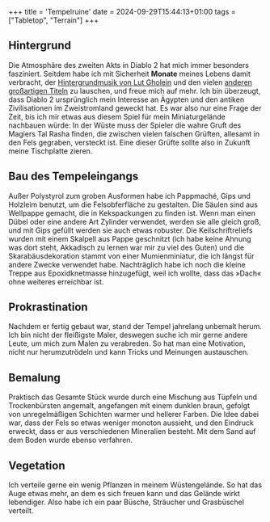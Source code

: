 +++
title = 'Tempelruine'
date = 2024-09-29T15:44:13+01:00
tags = ["Tabletop", "Terrain"]
+++
## Hintergrund
Die Atmosphäre des zweiten Akts in Diablo 2 hat mich immer besonders fasziniert. Seitdem habe ich mit Sicherheit **Monate** meines Lebens damit verbracht, der [Hintergrundmusik von Lut Gholein](https://www.youtube.com/watch?v=a0QbfvdmZsA) und den vielen [anderen großartigen Titeln](https://www.youtube.com/watch?v=VWziHqEd0Uw) zu lauschen, und freue mich auf mehr. Ich bin überzeugt, dass Diablo 2 ursprünglich mein Interesse an Ägypten und den antiken Zivilisationen im Zweistromland geweckt hat. Es war also nur eine Frage der Zeit, bis ich mir etwas aus diesem Spiel für mein Miniaturgelände nachbauen würde: In der Wüste muss der Spieler die wahre Gruft des Magiers Tal Rasha finden, die zwischen vielen falschen Grüften, allesamt in den Fels gegraben, versteckt ist. Eine dieser Grüfte sollte also in Zukunft meine Tischplatte zieren.

## Bau des Tempeleingangs
Außer Polystyrol zum groben Ausformen habe ich Pappmaché, Gips und Holzleim benutzt, um die Felsobferfläche zu gestalten. Die Säulen sind aus Wellpappe gemacht, die in Kekspackungen zu finden ist. Wenn man einen Dübel oder eine andere Art Zylinder verwendet, werden sie alle gleich groß, und mit Gips gefüllt werden sie auch etwas robuster. Die Keilschriftreliefs wurden mit einem Skalpell aus Pappe geschnitzt (ich habe keine Ahnung was dort steht, Akkadisch zu lernen war mir zu viel des Guten) und die Skarabäusdekoration stammt von einer Mumienminiatur, die ich längst für andere Zwecke verwendet habe. Nachträglich habe ich noch die kleine Treppe aus Epoxidknetmasse hinzugefügt, weil ich wollte, dass das »Dach« ohne weiteres erreichbar ist.

## Prokrastination
Nachdem er fertig gebaut war, stand der Tempel jahrelang unbemalt herum. Ich bin nicht der fleißigste Maler, deswegen suche ich mir gerne andere Leute, um mich zum Malen zu verabreden. So hat man eine Motivation, nicht nur herumzutrödeln und kann Tricks und Meinungen austauschen.

## Bemalung
Praktisch das Gesamte Stück wurde durch eine Mischung aus Tüpfeln und Trockenbürsten angemalt, angefangen mit einem dunklen braun, gefolgt von unregelmäßigen Schichten warmer und hellerer Farben. Die Idee dabei war, dass der Fels so etwas weniger monoton aussieht, und den Eindruck erweckt, dass er aus verschiedenen Mineralien besteht. Mit dem Sand auf dem Boden wurde ebenso verfahren.

## Vegetation
Ich verteile gerne ein wenig Pflanzen in meinem Wüstengelände. So hat das Auge etwas mehr, an dem es sich freuen kann und das Gelände wirkt lebendiger. Also habe ich ein paar Büsche, Sträucher und Grasbüschel verteilt.